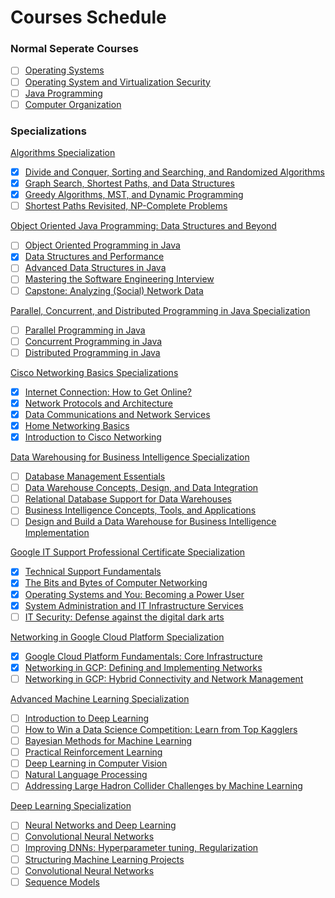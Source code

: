 # Courses Schedule

### Normal Seperate Courses
- [ ] <a href="">Operating Systems</a></br>
- [ ] <a href="">Operating System and Virtualization Security</a></br>
- [ ] <a href="">Java Programming</a></br>
- [ ] <a href="">Computer Organization</a></br>

### Specializations 
<a href="">Algorithms Specialization</a></br>
- [x] <a href="https://www.coursera.org/account/accomplishments/verify/FBVCY8ZHKCWP">Divide and Conquer, Sorting and Searching, and Randomized Algorithms</a></br>
- [x] <a href="https://www.coursera.org/account/accomplishments/verify/JLJMDPMQMXGL">Graph Search, Shortest Paths, and Data Structures</a></br>
- [x] <a href="">Greedy Algorithms, MST, and Dynamic Programming</a></br>
- [ ] <a href="">Shortest Paths Revisited, NP-Complete Problems </a></br>

<a href="">Object Oriented Java Programming: Data Structures and Beyond</a></br>
- [ ] <a href="">Object Oriented Programming in Java</a></br>
- [x] <a href="">Data Structures and Performance</a></br>
- [ ] <a href="">Advanced Data Structures in Java</a></br>
- [ ] <a href="">Mastering the Software Engineering Interview</a></br>
- [ ] <a href="">Capstone: Analyzing (Social) Network Data</a></br>

<a href="">Parallel, Concurrent, and Distributed Programming in Java Specialization</a></br>
- [ ] <a href="">Parallel Programming in Java</a></br>
- [ ] <a href="">Concurrent Programming in Java</a></br>
- [ ] <a href="">Distributed Programming in Java</a></br>

<a href="https://www.coursera.org/account/accomplishments/specialization/JJSTGADPBKXU">Cisco Networking Basics Specializations</a></br>
- [x] <a href="https://www.coursera.org/account/accomplishments/verify/893CXHXRNJAY">Internet Connection: How to Get Online?</a></br>
- [x] <a href="https://www.coursera.org/account/accomplishments/verify/RXKFVLL8QS8E">Network Protocols and Architecture</a></br>
- [x] <a href="https://www.coursera.org/account/accomplishments/verify/CSLNDYGY9DZP">Data Communications and Network Services</a></br>
- [x] <a href="https://www.coursera.org/account/accomplishments/verify/PYB4TVFQTTSQ">Home Networking Basics</a></br>
- [x] <a href="https://www.coursera.org/account/accomplishments/verify/88MBUUTZPJUF">Introduction to Cisco Networking</a></br>

<a href="">Data Warehousing for Business Intelligence Specialization</a></br>
- [ ] <a href="">Database Management Essentials</a></br>
- [ ] <a href="">Data Warehouse Concepts, Design, and Data Integration</a></br>
- [ ] <a href="">Relational Database Support for Data Warehouses</a></br>
- [ ] <a href="">Business Intelligence Concepts, Tools, and Applications</a></br>
- [ ] <a href="">Design and Build a Data Warehouse for Business Intelligence Implementation</a></br>

<a href="">Google IT Support Professional Certificate Specialization</a></br>
- [x] <a href="https://www.coursera.org/account/accomplishments/verify/B25C57E3GV3L">Technical Support Fundamentals</a></br>
- [x] <a href="https://www.coursera.org/account/accomplishments/verify/T3VJ8H6E2FK8">The Bits and Bytes of Computer Networking</a></br>
- [x] <a href="https://www.coursera.org/account/accomplishments/verify/MT8QHFZ9EJ3N">Operating Systems and You: Becoming a Power User</a></br>
- [x] <a href="https://www.coursera.org/account/accomplishments/verify/ZBXUUX4X43CJ">System Administration and IT Infrastructure Services</a></br>
- [ ] <a href="">IT Security: Defense against the digital dark arts</a></br>

<a href="">Networking in Google Cloud Platform Specialization</a></br>
- [x] <a href="https://www.coursera.org/account/accomplishments/verify/EG7QKYTQQLGG">Google Cloud Platform Fundamentals: Core Infrastructure</a></br>
- [x] <a href="">Networking in GCP: Defining and Implementing Networks</a></br>
- [ ] <a href="">Networking in GCP: Hybrid Connectivity and Network Management</a></br>

<a href="">Advanced Machine Learning Specialization</a></br>
- [ ] <a href="">Introduction to Deep Learning</a></br>
- [ ] <a href="">How to Win a Data Science Competition: Learn from Top Kagglers</a></br>
- [ ] <a href="">Bayesian Methods for Machine Learning</a></br>
- [ ] <a href="">Practical Reinforcement Learning</a></br>
- [ ] <a href="">Deep Learning in Computer Vision</a></br>
- [ ] <a href="">Natural Language Processing</a></br>
- [ ] <a href="">Addressing Large Hadron Collider Challenges by Machine Learning</a></br>

<a href="">Deep Learning Specialization</a></br>
- [ ] <a href="https://www.coursera.org/account/accomplishments/verify/7XARUNFKDB6Y">Neural Networks and Deep Learning</a></br>
- [ ] <a href="">Convolutional Neural Networks</a></br>
- [ ] <a href="">Improving DNNs: Hyperparameter tuning, Regularization</a></br>
- [ ] <a href="">Structuring Machine Learning Projects</a></br>
- [ ] <a href="">Convolutional Neural Networks</a></br>
- [ ] <a href="">Sequence Models</a></br>
